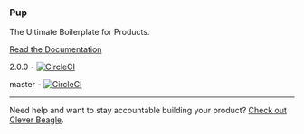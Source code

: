 ### Pup
The Ultimate Boilerplate for Products.

[Read the Documentation](http://cleverbeagle.com/pup)

2.0.0 - [![CircleCI](https://circleci.com/gh/cleverbeagle/pup/tree/2.0.0.svg?style=shield)](https://circleci.com/gh/cleverbeagle/pup/tree/2.0.0)

master - [![CircleCI](https://circleci.com/gh/cleverbeagle/pup.svg?style=shield)](https://circleci.com/gh/cleverbeagle/pup)

---

Need help and want to stay accountable building your product? [Check out Clever Beagle](http://cleverbeagle.com).
